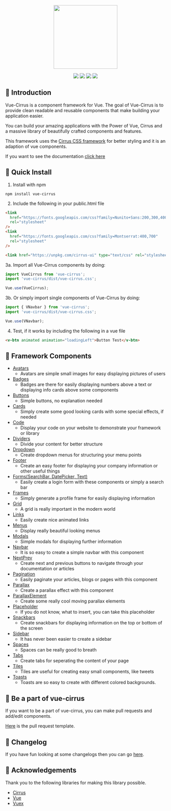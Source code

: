 <p align="center"><img src="https://i.imgur.com/OETMeDC.png" width="200"></p>

<p align="center">
  <a href="https://www.npmjs.com/package/vue-cirrus"><img src="https://badge.fury.io/js/vue-cirrus.svg"></a>
  <a href="https://opensource.org/licenses/MIT"><img src="https://img.shields.io/github/license/FlorianWoelki/vue-cirrus.svg"></a>
  <a href="https://www.npmjs.com/package/vue-cirrus"><img src="https://img.shields.io/npm/dt/vue-cirrus.svg"></a>
  <a href="https://www.npmjs.com/package/vue-cirrus"><img src="https://img.shields.io/npm/dm/vue-cirrus.svg"></a>
</p>

## 🧐 Introduction

Vue-Cirrus is a component framework for Vue. The goal of Vue-Cirrus is to provide clean readable and reusable components that make building your application easier.

You can build your amazing applications with the Power of Vue, Cirrus and a massive library of beautifully crafted components and features.

This framework uses the <a href="https://github.com/Spiderpig86/Cirrus">Cirrus CSS framework</a> for better styling and it is an adaption of vue components.

If you want to see the documentation <a href="https://florianwoelki.github.io/vue-cirrus/#/">click here</a>

## 🔨 Quick Install

1. Install with npm

```
npm install vue-cirrus
```

2. Include the following in your public.html file

```html
<link
  href="https://fonts.googleapis.com/css?family=Nunito+Sans:200,300,400,600,700"
  rel="stylesheet"
/>
<link
  href="https://fonts.googleapis.com/css?family=Montserrat:400,700"
  rel="stylesheet"
/>

<link href="https://unpkg.com/cirrus-ui" type="text/css" rel="stylesheet" />
```

3a. Import all Vue-Cirrus components by doing:

```javascript
import VueCirrus from 'vue-cirrus';
import 'vue-cirrus/dist/vue-cirrus.css';

Vue.use(VueCirrus);
```

3b. Or simply import single components of Vue-Cirrus by doing:

```javascript
import { VNavbar } from 'vue-cirrus';
import 'vue-cirrus/dist/vue-cirrus.css';

Vue.use(VNavbar);
```

4. Test, if it works by including the following in a vue file

```html
<v-btn animated animation="loadingLeft">Button Test</v-btn>
```

## 🔮 Framework Components
- [Avatars](https://florianwoelki.github.io/vue-cirrus/#/components/Avatars)
  - Avatars are simple small images for easy displaying pictures of users
- [Badges](https://florianwoelki.github.io/vue-cirrus/#/components/Badges)
  - Badges are there for easily displaying numbers above a text or displaying info cards above some components
- [Buttons](https://florianwoelki.github.io/vue-cirrus/#/components/Buttons)
  - Simple buttons, no explanation needed
- [Cards](https://florianwoelki.github.io/vue-cirrus/#/components/Cards)
  - Simply create some good looking cards with some special effects, if needed
- [Code](https://florianwoelki.github.io/vue-cirrus/#/components/Code)
  - Display your code on your website to demonstrate your framework or library
- [Dividers](https://florianwoelki.github.io/vue-cirrus/#/components/Dividers)
  - Divide your content for better structure
- [Dropdown](https://florianwoelki.github.io/vue-cirrus/#/components/Dropdown)
  - Create dropdown menus for structuring your menu points
- [Footer](https://florianwoelki.github.io/vue-cirrus/#/components/Footer)
  - Create an easy footer for displaying your company information or other useful things
- [Forms(SearchBar, DatePicker, Text)](https://florianwoelki.github.io/vue-cirrus/#/components/Forms)
  - Easily create a login form with these components or simply a search bar
- [Frames](https://florianwoelki.github.io/vue-cirrus/#/components/Frames)
  - Simply generate a profile frame for easily displaying information
- [Grid](https://florianwoelki.github.io/vue-cirrus/#/components/Grid)
  - A grid is really important in the modern world
- [Links](https://florianwoelki.github.io/vue-cirrus/#/components/Links)
  - Easily create nice animated links
- [Menus](https://florianwoelki.github.io/vue-cirrus/#/components/Menus)
  - Display really beautiful looking menus
- [Modals](https://florianwoelki.github.io/vue-cirrus/#/components/Modals)
  - Simple modals for displaying further information
- [Navbar](https://florianwoelki.github.io/vue-cirrus/#/components/Navbars)
  - It is so easy to create a simple navbar with this component
- [NextPrev](https://florianwoelki.github.io/vue-cirrus/#/components/NextPrev)
  - Create next and previous buttons to navigate through your documentation or articles
- [Pagination](https://florianwoelki.github.io/vue-cirrus/#/components/Pagination)
  - Easily paginate your articles, blogs or pages with this component
- [Parallax](https://florianwoelki.github.io/vue-cirrus/#/components/Parallax)
  - Create a parallax effect with this component
- [ParallaxElement](https://florianwoelki.github.io/vue-cirrus/#/components/ParallaxElement)
  - Create some really cool moving parallax elements
- [Placeholder](https://florianwoelki.github.io/vue-cirrus/#/components/Placeholder)
  - If you do not know, what to insert, you can take this placeholder
- [Snackbars](https://florianwoelki.github.io/vue-cirrus/#/components/Snackbars)
  - Create snackbars for displaying information on the top or bottom of the screen
- [Sidebar](https://florianwoelki.github.io/vue-cirrus/#/components/Sidebars)
  - It has never been easier to create a sidebar
- [Spaces](https://florianwoelki.github.io/vue-cirrus/#/components/Spaces)
  - Spaces can be really good to breath
- [Tabs](https://florianwoelki.github.io/vue-cirrus/#/components/Tabs)
  - Create tabs for seperating the content of your page
- [Tiles](https://florianwoelki.github.io/vue-cirrus/#/components/Tiles)
  - Tiles are useful for creating easy small components, like tweets
- [Toasts](https://florianwoelki.github.io/vue-cirrus/#/components/Toasts)
  - Toasts are so easy to create with different colored backgrounds. 

## 💎 Be a part of vue-cirrus
If you want to be a part of vue-cirrus, you can make pull requests and add/edit components.

[Here](https://github.com/FlorianWoelki/vue-cirrus/blob/master/PULL_REQUEST_TEMPLATE.md) is the pull request template.

## 📒 Changelog

If you have fun looking at some changelogs then you can go [here](https://github.com/FlorianWoelki/vue-cirrus/blob/master/CHANGELOG.md).

## 👏 Acknowledgements

Thank you to the following libraries for making this library possible.

- [Cirrus](https://spiderpig86.github.io/Cirrus/)
- [Vue](https://vuejs.org/)
- [Vuex](https://vuex.vuejs.org/)
